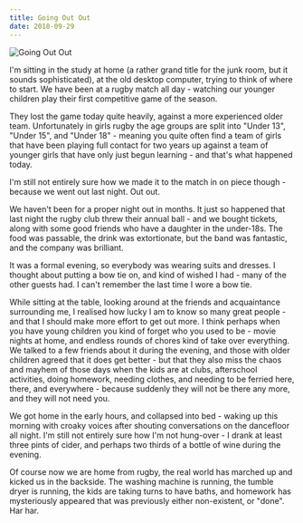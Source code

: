 ```yaml
---
title: Going Out Out
date: 2018-09-29
---
```


![Going Out Out](https://source.unsplash.com/9ZQzrLWV52M/1600x900)

I'm sitting in the study at home (a rather grand title for the junk room, but it sounds sophisticated), at the old desktop computer, trying to think of where to start. We have been at a rugby match all day - watching our younger children play their first competitive game of the season.

They lost the game today quite heavily, against a more experienced older team. Unfortunately in girls rugby the age groups are split into "Under 13", "Under 15", and "Under 18" - meaning you quite often find a team of girls that have been playing full contact for two years up against a team of younger girls that have only just begun learning - and that's what happened today.

I'm still not entirely sure how we made it to the match in on piece though - because we went out last night. Out out.

We haven't been for a proper night out in months. It just so happened that last night the rugby club threw their annual ball - and we bought tickets, along with some good friends who have a daughter in the under-18s. The food was passable, the drink was extortionate, but the band was fantastic, and the company was brilliant.

It was a formal evening, so everybody was wearing suits and dresses. I thought about putting a bow tie on, and kind of wished I had - many of the other guests had. I can't remember the last time I wore a bow tie.

While sitting at the table, looking around at the friends and acquaintance surrounding me, I realised how lucky I am to know so many great people - and that I should make more effort to get out more. I think perhaps when you have young children you kind of forget who you used to be - movie nights at home, and endless rounds of chores kind of take over everything. We talked to a few friends about it during the evening, and those with older children agreed that it does get better - but that they also miss the chaos and mayhem of those days when the kids are at clubs, afterschool activities, doing homework, needing clothes, and needing to be ferried here, there, and everywhere - because suddenly they will not be there any more, and they will not need you.

We got home in the early hours, and collapsed into bed - waking up this morning with croaky voices after shouting conversations on the dancefloor all night. I'm still not entirely sure how I'm not hung-over - I drank at least three pints of cider, and perhaps two thirds of a bottle of wine during the evening.

Of course now we are home from rugby, the real world has marched up and kicked us in the backside. The washing machine is running, the tumble dryer is running, the kids are taking turns to have baths, and homework has mysteriously appeared that was previously either non-existent, or "done". Har har.